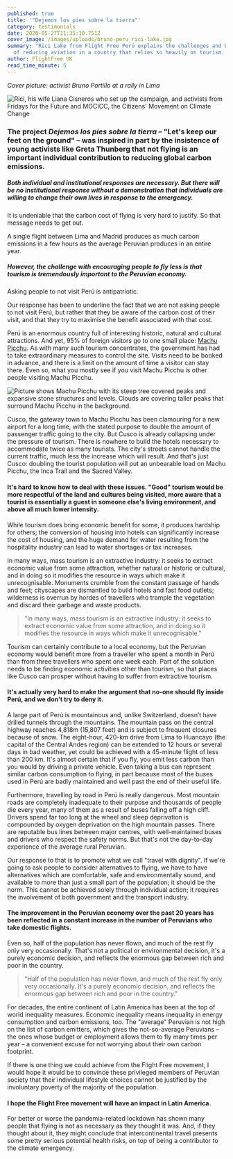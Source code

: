 ```yaml
---
published: true
title: '"Dejemos los pies sobre la tierra"'
category: testimonials
date: 2020-05-27T11:35:10.751Z
cover_image: /images/uploads/bruno-peru_rici-lake.jpg
summary: "Rici Lake from Flight Free Perú explains the challenges and benefits
  of reducing aviation in a country that relies so heavily on tourism. "
author: FlightFree UK
read_time_minute: 5
---
```

*Cover picture: activist Bruno Portillo at a rally in Lima*

![](/images/uploads/flightfreeperu.jpg "Rici, his wife Liana Cisneros who set up the campaign, and activists from Fridays for the Future and MOCICC, the Citizens' Movement on Climate Change")

### The project *Dejemos los pies sobre la tierra* – "Let's keep our feet on the ground" – was inspired in part by the insistence of young activists like Greta Thunberg that not flying is an important individual contribution to reducing global carbon emissions.

##### Both individual and institutional responses are necessary. But there will be no institutional response without a demonstration that individuals are willing to change their own lives in response to the emergency. 

It is undeniable that the carbon cost of flying is very hard to justify. So that message needs to get out.

A single flight between Lima and Madrid produces as much carbon emissions in a few hours as the average Peruvian produces in an entire year.

##### However, the challenge with encouraging people to fly less is that tourism is tremendously important to the Peruvian economy.

Asking people to not visit Perú is antipatriotic. 

Our response has been to underline the fact that we are not asking people to not visit Perú, but rather that they be aware of the carbon cost of their visit, and that they try to maximise the benefit associated with that cost.

Perú is an enormous country full of interesting historic, natural and cultural attractions. And yet, 95% of foreign visitors go to one small place: [Machu Picchu](https://flightfree.co.uk/post/tossing-out-my-bucket-list/). As with many such tourism concentrates, the government has had to take extraordinary measures to control the site. Visits need to be booked in advance, and there is a limit on the amount of time a visitor can stay there. Even so, what you mostly see if you visit Machu Picchu is other people visiting Machu Picchu.

![Picture shows Machu Picchu with its steep tree covered peaks and expansive stone structures and levels. Clouds are covering taller peaks that surround Machu Picchu in the background. ](/images/uploads/machupicchu-unsplash-scott-umstattd.jpg "Photo Credit: Scott Umstattd (Source: Unsplash) ")

Cusco, the gateway town to Machu Picchu has been clamouring for a new airport for a long time, with the stated purpose to double the amount of passenger traffic going to the city. But Cusco is already collapsing under the pressure of tourism. There is nowhere to build the hotels necessary to accommodate twice as many tourists. The city's streets cannot handle the current traffic, much less the increase which will result. And that's just Cusco: doubling the tourist population will put an unbearable load on Machu Picchu, the Inca Trail and the Sacred Valley.

#### It's hard to know how to deal with these issues. "Good" tourism would be more respectful of the land and cultures being visited, more aware that a tourist is essentially a guest in someone else's living environment, and above all much lower intensity.

While tourism does bring economic benefit for some, it produces hardship for others; the conversion of housing into hotels can significantly increase the cost of housing, and the huge demand for water resulting from the hospitality industry can lead to water shortages or tax increases.

In many ways, mass tourism is an extractive industry: it seeks to extract economic value from some attraction, whether natural or historic or cultural, and in doing so it modifies the resource in ways which make it unrecognisable. Monuments crumble from the constant passage of hands and feet; cityscapes are dismantled to build hotels and fast food outlets; wilderness is overrun by hordes of travellers who trample the vegetation and discard their garbage and waste products.

> "In many ways, mass tourism is an extractive industry: it seeks to extract economic value from some attraction, and in doing so it modifies the resource in ways which make it unrecognisable."

Tourism can certainly contribute to a local economy, but the Peruvian economy would benefit more from a traveller who spent a month in Perú than from three travellers who spent one week each. Part of the solution needs to be finding economic activities other than tourism, so that places like Cusco can prosper without having to suffer from extractive tourism.

#### It's actually very hard to make the argument that no-one should fly inside Perú, and we don't try to deny it.

A large part of Perú is mountainous and, unlike Switzerland, doesn’t have drilled tunnels through the mountains. The mountain pass on the central highway reaches 4,818m (15,807 feet) and is subject to frequent closures because of snow. The eight-hour, 420-km drive from Lima to Huancayo (the capital of the Central Andes region) can be extended to 12 hours or several days in bad weather, yet could be achieved with a 45-minute flight of less than 200 km. It's almost certain that if you fly, you emit less carbon than you would by driving a private vehicle. Even taking a bus can represent similar carbon consumption to flying, in part because most of the buses used in Perú are badly maintained and well past the end of their useful life.

Furthermore, travelling by road in Perú is really dangerous. Most mountain roads are completely inadequate to their purpose and thousands of people die every year, many of them as a result of buses falling off a high cliff. Drivers spend far too long at the wheel and sleep deprivation is compounded by oxygen deprivation on the high mountain passes. There are reputable bus lines between major centres, with well-maintained buses and drivers who respect the safety norms. But that's not the day-to-day experience of the average rural Peruvian.

Our response to that is to promote what we call "travel with dignity". If we're going to ask people to consider alternatives to flying, we have to have alternatives which are comfortable, safe and environmentally sound, and available to more than just a small part of the population; it should be the norm. This cannot be achieved solely through individual action; it requires the involvement of both government and the transport industry.

#### The improvement in the Peruvian economy over the past 20 years has been reflected in a constant increase in the number of Peruvians who take domestic flights.

Even so, half of the population has never flown, and much of the rest fly only very occasionally. That's not a political or environmental decision, it's a purely economic decision, and reflects the enormous gap between rich and poor in the country.

> "Half of the population has never flown, and much of the rest fly only very occasionally. It's a purely economic decision, and reflects the enormous gap between rich and poor in the country."

For decades, the entire continent of Latin America has been at the top of world inequality measures. Economic inequality means inequality in energy consumption and carbon emissions, too. The "average" Peruvian is not high on the list of carbon emitters, which gives the not-so-average Peruvians – the ones whose budget or employment allows them to fly many times per year – a convenient excuse for not worrying about their own carbon footprint.

If there is one thing we could achieve from the Flight Free movement, I would hope it would be to convince these privileged members of Peruvian society that their individual lifestyle choices cannot be justified by the involuntary poverty of the majority of the population.

#### I hope the Flight Free movement will have an impact in Latin America.

For better or worse the pandemia-related lockdown has shown many people that flying is not as necessary as they thought it was. And, if they thought about it, they might conclude that intercontinental travel presents some pretty serious potential health risks, on top of being a contributor to the climate emergency.
